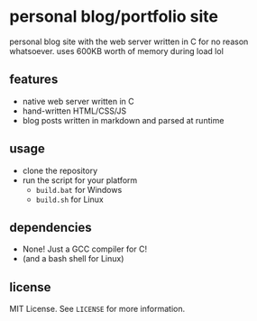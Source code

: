 # personal blog/portfolio site

personal blog site with the web server written in C for no reason whatsoever. uses 600KB worth of memory during load lol

## features
- native web server written in C
- hand-written HTML/CSS/JS
- blog posts written in markdown and parsed at runtime
  
## usage
- clone the repository
- run the script for your platform
  - `build.bat` for Windows
  - `build.sh` for Linux

## dependencies
- None! Just a GCC compiler for C!
- (and a bash shell for Linux)

## license
MIT License. See `LICENSE` for more information.